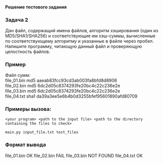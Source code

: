 #### Решение тестового задания

### Задача 2
Дан файл, содержащий имена файлов, алгоритм хэширования (один из MD5/SHA1/SHA256) и соответствующие им хэш-суммы, вычисленные по соответствующему алгоритму и указанные в файле через пробел. Напишите программу, читающую данный файл и проверяющую целостность файлов.

### Пример
Файл сумм:  
file_01.bin md5 aaeab83fcc93cd3ab003fa8bfd8d8906  
file_02.bin md5 6dc2d05c8374293fe20bc4c22c236e2e  
file_03.bin md5 6dc2d05c8374293fe20bc4c22c236e2e  
file_04.txt sha1 da39a3ee5e6b4b0d3255bfef95601890afd80709

### Примеры вызова:  
`<your program> <path to the input file> <path to the directory containing the files to check>`

`main.py input_file.txt test_files`


### Формат вывода
file_01.bin OK
file_02.bin FAIL
file_03.bin NOT FOUND
file_04.txt OK
